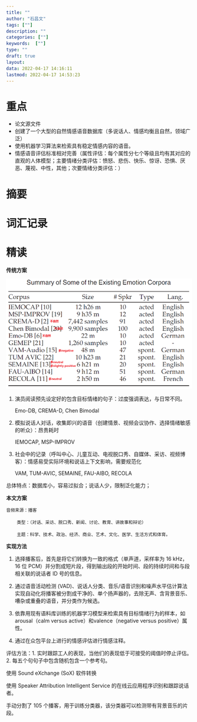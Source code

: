 ```yaml
---
title: ""
author: "石昌文"
tags: [""]
description: ""
categories: [""]
keywords:  [""]
type: ""
draft: true
layout: 
data: 2022-04-17 14:16:11
lastmod: 2022-04-17 14:53:23
---
```


# 重点

- 论文源文件
- 创建了一个大型的自然情感语音数据库（多说话人、情感均衡且自然，领域广泛）
- 使用机器学习算法来检索具有稳定情感内容的语音。
- 情感语音评估标准相对完善（属性评估：每个属性分七个等级且均有其对应的直观的人体模型；主要情绪分类评估：愤怒、悲伤、快乐、惊讶、恐惧、厌恶、蔑视、中性，其他；次要情绪分类评估：）


# 摘要


# 词汇记录

# 精读

**传统方案**

![]({7}_Building%20Naturalistic%20Emotionally%20Balanced%20Speech%20Corpus%20by%20Retrieving%20Emotional%20Speech%20from%20Existing%20Podcast%20Recordings.assets/image-20220304005928.png)

1. 演员阅读预先设定好的包含目标情绪的句子：过度强调表达，与日常不同。

	Emo-DB, CREMA-D, Chen Bimodal

2. 模拟说话人对话，收集即兴的语音（创建情景、视频会议协作、选择情绪敏感的听众）：昂贵耗时

	IEMOCAP, MSP-IMPROV

3. 社会中的记录（呼叫中心、儿童互动、电视脱口秀、自媒体、采访、视频博客）：情感易受实际环境和说话上下文影响，需要规范化

	VAM, TUM-AVIC, SEMAINE, FAU-AIBO, RECOLA

总体特点：数据库小，容易过拟合；说话人少，限制泛化能力；

**本文方案**

	音频来源：播客
	
		类型：（对话、采访、脱口秀、新闻、讨论、教育、讲故事和辩论）
	
		主题：科学、技术、政治、经济、商业、艺术、文化、医学、生活方式和体育。

**实现方法**

1. 选择播客后，首先是将它们转换为一致的格式（单声道，采样率为 16 kHz，16 位 PCM）并分割成短片段，得到输出段的开始时间、段的持续时间和与段相关联的说话者 ID 号的信息。

2. 通过语音活动检测 (VAD)、说话人分类、音乐/语音识别和噪声水平估计算法实现自动化将播客被分割成干净的、单个扬声器的，去除无声、含背景音乐、嘈杂或重叠的语音，并分类作为候选。

3. 依靠用现有语料库训练的机器学习模型来检索具有目标情绪行为的样本，如arousal（calm versus active）和valence（negative versus positive）属性。

4. 通过在众包平台上进行的情感评估进行情感注释。

评估方法：1. 实时跟踪工人的表现，当他们的表现低于可接受的阈值时停止评估。2. 每五个句句子中包含随机包含一个参考句。

使用 Sound eXchange (SoX) 软件转换

使用 Speaker Attribution Intelligent Service 的在线云应用程序识别和跟踪说话者。

手动分割了 105 个播客，用于训练分类器，该分类器可以检测带有背景音乐的片段。
